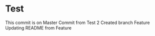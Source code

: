 # Test
This commit is on Master
Commit from Test 2
Created branch Feature
Updating README from Feature
